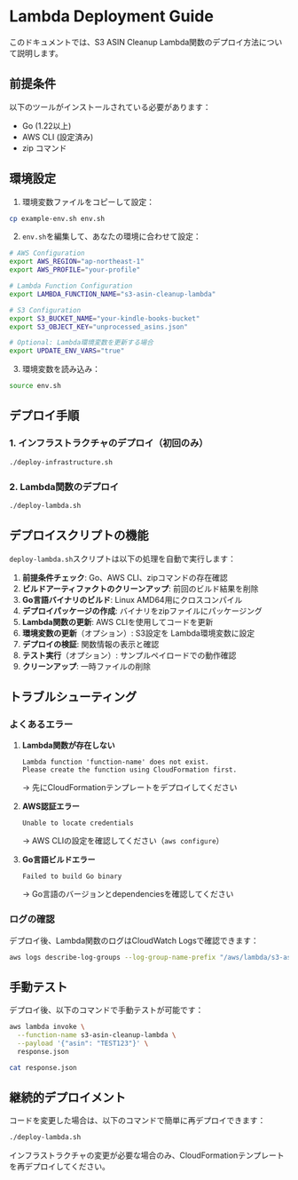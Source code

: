 # Lambda Deployment Guide

このドキュメントでは、S3 ASIN Cleanup Lambda関数のデプロイ方法について説明します。

## 前提条件

以下のツールがインストールされている必要があります：

- Go (1.22以上)
- AWS CLI (設定済み)
- zip コマンド

## 環境設定

1. 環境変数ファイルをコピーして設定：

```bash
cp example-env.sh env.sh
```

2. `env.sh`を編集して、あなたの環境に合わせて設定：

```bash
# AWS Configuration
export AWS_REGION="ap-northeast-1"
export AWS_PROFILE="your-profile"

# Lambda Function Configuration
export LAMBDA_FUNCTION_NAME="s3-asin-cleanup-lambda"

# S3 Configuration
export S3_BUCKET_NAME="your-kindle-books-bucket"
export S3_OBJECT_KEY="unprocessed_asins.json"

# Optional: Lambda環境変数を更新する場合
export UPDATE_ENV_VARS="true"
```

3. 環境変数を読み込み：

```bash
source env.sh
```

## デプロイ手順

### 1. インフラストラクチャのデプロイ（初回のみ）

```bash
./deploy-infrastructure.sh
```

### 2. Lambda関数のデプロイ

```bash
./deploy-lambda.sh
```

## デプロイスクリプトの機能

`deploy-lambda.sh`スクリプトは以下の処理を自動で実行します：

1. **前提条件チェック**: Go、AWS CLI、zipコマンドの存在確認
2. **ビルドアーティファクトのクリーンアップ**: 前回のビルド結果を削除
3. **Go言語バイナリのビルド**: Linux AMD64用にクロスコンパイル
4. **デプロイパッケージの作成**: バイナリをzipファイルにパッケージング
5. **Lambda関数の更新**: AWS CLIを使用してコードを更新
6. **環境変数の更新**（オプション）: S3設定を Lambda環境変数に設定
7. **デプロイの検証**: 関数情報の表示と確認
8. **テスト実行**（オプション）: サンプルペイロードでの動作確認
9. **クリーンアップ**: 一時ファイルの削除

## トラブルシューティング

### よくあるエラー

1. **Lambda関数が存在しない**
   ```
   Lambda function 'function-name' does not exist.
   Please create the function using CloudFormation first.
   ```
   → 先にCloudFormationテンプレートをデプロイしてください

2. **AWS認証エラー**
   ```
   Unable to locate credentials
   ```
   → AWS CLIの設定を確認してください（`aws configure`）

3. **Go言語ビルドエラー**
   ```
   Failed to build Go binary
   ```
   → Go言語のバージョンとdependenciesを確認してください

### ログの確認

デプロイ後、Lambda関数のログはCloudWatch Logsで確認できます：

```bash
aws logs describe-log-groups --log-group-name-prefix "/aws/lambda/s3-asin-cleanup-lambda"
```

## 手動テスト

デプロイ後、以下のコマンドで手動テストが可能です：

```bash
aws lambda invoke \
  --function-name s3-asin-cleanup-lambda \
  --payload '{"asin": "TEST123"}' \
  response.json

cat response.json
```

## 継続的デプロイメント

コードを変更した場合は、以下のコマンドで簡単に再デプロイできます：

```bash
./deploy-lambda.sh
```

インフラストラクチャの変更が必要な場合のみ、CloudFormationテンプレートを再デプロイしてください。